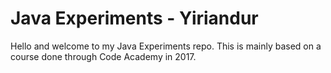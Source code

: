 # Java Experiments - Yiriandur
Hello and welcome to my Java Experiments repo.
This is mainly based on a course done through Code Academy in 2017.
